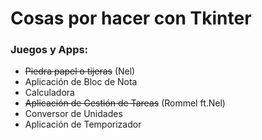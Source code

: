 # Cosas por hacer con Tkinter
### Juegos y Apps:
 - ~~Piedra papel o tijeras~~ (Nel)
 - Aplicación de Bloc de Nota
 - Calculadora
 - ~~Aplicación de Gestión de Tareas~~ (Rommel ft.Nel)
 - Conversor de Unidades
 - Aplicación de Temporizador 
